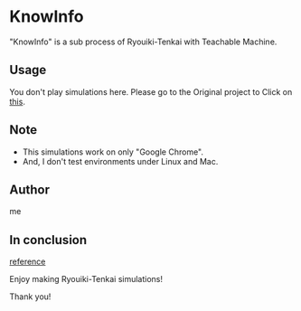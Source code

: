 # KnowInfo

"KnowInfo" is a sub process of Ryouiki-Tenkai with Teachable Machine.

## Usage

You don't play simulations here.
Please go to the Original project to Click on [this](https://github.com/KoyanagiT/Ryouiki_tenkai).

## Note

* This simulations work on only "Google Chrome".
* And, I don't test environments under Linux and Mac.

## Author

me

## In conclusion
[reference](https://jujutsukaisen.jp/)

Enjoy making Ryouiki-Tenkai simulations!

Thank you!
